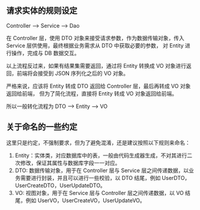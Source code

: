 ## 请求实体的规则设定


Controller --> Service --> Dao

在 Controller 层，使用 DTO 对象来接受请求参数，作为数据传输对象，传入 Service 层供使用，最终根据业务需求从 DTO 中获取必要的参数，
对 Entity 进行操作，完成与 DB 数据交互。

以上流程反过来，如果有结果集需要返回，通过将 Entity 转换成 VO 对象进行返回，前端将会接受到 JSON 序列化之后的 VO 对象。

严格来说，应该将 Entity 转成 DTO 返回给 Controller 层，最后再转成 VO 对象返回给前端，
但为了简化流程，直接将 Entity 转成 VO 对象返回给前端。

所以一般转化流程为
DTO --> Entity --> VO

## 关于命名的一些约定
这里只是约定，不强制要求，但为了避免混淆，还是建议按照以下规则来命名：
1. Entity：实体类，对应数据库中的表，一般由代码生成器生成，不对其进行二次修改，保证其属性与数据库字段一一对应。
2. DTO: 数据传输对象，用于在 Controller 层与 Service 层之间传递数据，以业务需要进行封装，并且可以进行一些校验，以 DTO 结尾，例如 UserDTO，UserCreateDTO，UserUpdateDTO。
3. VO: 视图对象，用于在 Service 层与 Controller 层之间传递数据，以 VO 结尾，例如 UserVO，UserCreateVO，UserUpdateVO。
   